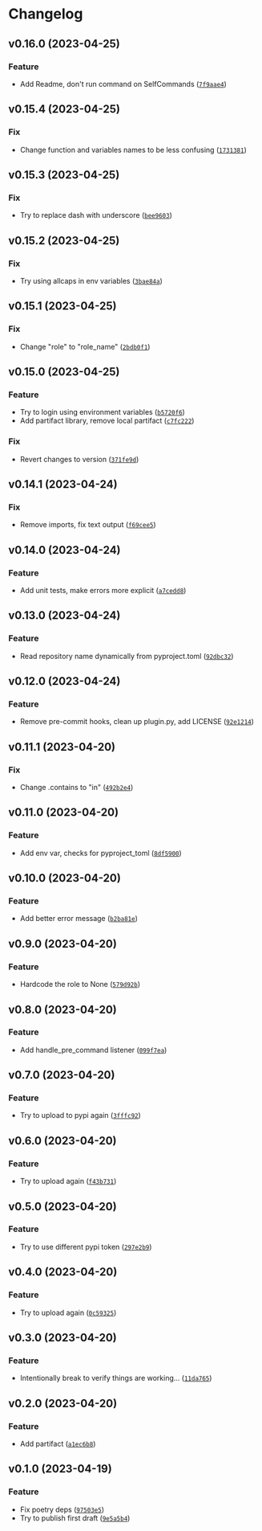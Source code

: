 # Changelog

<!--next-version-placeholder-->

## v0.16.0 (2023-04-25)
### Feature
* Add Readme, don't run command on SelfCommands ([`7f9aae4`](https://github.com/timothestes/poc-poetry-partifact-plugin/commit/7f9aae4f480b3e9c579adef6206cde1c17625e64))

## v0.15.4 (2023-04-25)
### Fix
* Change function and variables names to be less confusing ([`1731381`](https://github.com/timothestes/poc-poetry-partifact-plugin/commit/1731381c4a564d76aeb8c42fcdc08d0058f2dba7))

## v0.15.3 (2023-04-25)
### Fix
* Try to replace dash with underscore ([`bee9603`](https://github.com/timothestes/poc-poetry-partifact-plugin/commit/bee9603654d94f050128dafb1a4a5ce1ca02cd01))

## v0.15.2 (2023-04-25)
### Fix
* Try using allcaps in env variables ([`3bae84a`](https://github.com/timothestes/poc-poetry-partifact-plugin/commit/3bae84aff3f31d5bf59f9091297792f16f4f227f))

## v0.15.1 (2023-04-25)
### Fix
* Change "role" to "role_name" ([`2bdb0f1`](https://github.com/timothestes/poc-poetry-partifact-plugin/commit/2bdb0f15a7a39e6307880de425b1c29a898093b4))

## v0.15.0 (2023-04-25)
### Feature
* Try to login using environment variables ([`b5720f6`](https://github.com/timothestes/poc-poetry-partifact-plugin/commit/b5720f661657a61db4344430f9fd81f08cb31d93))
* Add partifact library, remove local partifact ([`c7fc222`](https://github.com/timothestes/poc-poetry-partifact-plugin/commit/c7fc22220f7a9319d0605395e0c2b1d282987f07))

### Fix
* Revert changes to version ([`371fe9d`](https://github.com/timothestes/poc-poetry-partifact-plugin/commit/371fe9dfc621684604e30b33dd4965722152120c))

## v0.14.1 (2023-04-24)
### Fix
* Remove imports, fix text output ([`f69cee5`](https://github.com/timothestes/poc-poetry-partifact-plugin/commit/f69cee53fa413f7054d111fd475f95884feb64dd))

## v0.14.0 (2023-04-24)
### Feature
* Add unit tests, make errors more explicit ([`a7cedd8`](https://github.com/timothestes/poc-poetry-partifact-plugin/commit/a7cedd85ef98c4f6e88d799470cb2ac9aef40de5))

## v0.13.0 (2023-04-24)
### Feature
* Read repository name dynamically from pyproject.toml ([`92dbc32`](https://github.com/timothestes/poc-poetry-partifact-plugin/commit/92dbc32e181d324aae671970e717a76eda473337))

## v0.12.0 (2023-04-24)
### Feature
* Remove pre-commit hooks, clean up plugin.py, add LICENSE ([`92e1214`](https://github.com/timothestes/poc-poetry-partifact-plugin/commit/92e1214fcdc059570ab8641a6da077e631102660))

## v0.11.1 (2023-04-20)
### Fix
* Change .contains to "in" ([`492b2e4`](https://github.com/timothestes/poc-poetry-partifact-plugin/commit/492b2e416ae4da64adb7e5376d9b0e135fb4b944))

## v0.11.0 (2023-04-20)
### Feature
* Add env var, checks for pyproject_toml ([`8df5900`](https://github.com/timothestes/poc-poetry-partifact-plugin/commit/8df5900277b864d745847e5ac643bc004a10d98a))

## v0.10.0 (2023-04-20)
### Feature
* Add better error message ([`b2ba81e`](https://github.com/timothestes/poc-poetry-partifact-plugin/commit/b2ba81eac99084e2b71708d4e1a128cf5c98b688))

## v0.9.0 (2023-04-20)
### Feature
* Hardcode the role to None ([`579d92b`](https://github.com/timothestes/poc-poetry-partifact-plugin/commit/579d92b9183af05304844cf6a7a41a36dc89e329))

## v0.8.0 (2023-04-20)
### Feature
* Add handle_pre_command listener ([`099f7ea`](https://github.com/timothestes/poc-poetry-partifact-plugin/commit/099f7eac92036567962f073767e43ec5b4b8b32f))

## v0.7.0 (2023-04-20)
### Feature
* Try to upload to pypi again ([`3fffc92`](https://github.com/timothestes/poc-poetry-partifact-plugin/commit/3fffc924883b1bcc24cdbeeacc21bf322d45b891))

## v0.6.0 (2023-04-20)
### Feature
* Try to upload again ([`f43b731`](https://github.com/timothestes/poc-poetry-partifact-plugin/commit/f43b731f0c65b551c886b0f1c8d4c3f4728fddaa))

## v0.5.0 (2023-04-20)
### Feature
* Try to use different pypi token ([`297e2b9`](https://github.com/timothestes/poc-poetry-partifact-plugin/commit/297e2b9b84c8be68cc8203d821a3e50f62446dff))

## v0.4.0 (2023-04-20)
### Feature
* Try to upload again ([`0c59325`](https://github.com/timothestes/poc-poetry-partifact-plugin/commit/0c5932549565c73cbd5e67e96f3afa4203745693))

## v0.3.0 (2023-04-20)
### Feature
* Intentionally break to verify things are working... ([`11da765`](https://github.com/timothestes/poc-poetry-partifact-plugin/commit/11da7653c39c163efb4c81d9b6e051d7c92a52b3))

## v0.2.0 (2023-04-20)
### Feature
* Add partifact ([`a1ec6b8`](https://github.com/timothestes/poc-poetry-partifact-plugin/commit/a1ec6b864ac7edf03a3c51b53dfdc34c865dde3d))

## v0.1.0 (2023-04-19)
### Feature
* Fix poetry deps ([`97503e5`](https://github.com/timothestes/poc-poetry-partifact-plugin/commit/97503e51fdc813a0d1ab0fcab0f586a01e5453e7))
* Try to publish first draft ([`9e5a5b4`](https://github.com/timothestes/poc-poetry-partifact-plugin/commit/9e5a5b469955c25fbc25378f4a5a3ef9f0c8a9d3))
